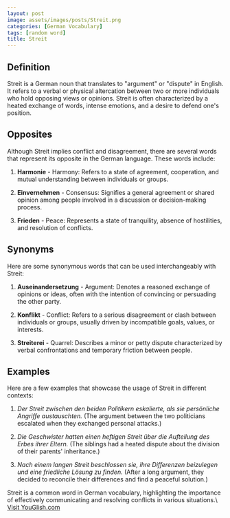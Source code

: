 ```yaml
---
layout: post
image: assets/images/posts/Streit.png
categories: [German Vocabulary]
tags: [random word]
title: Streit
---
```


## Definition

Streit is a German noun that translates to "argument" or "dispute" in English. It refers to a verbal or physical altercation between two or more individuals who hold opposing views or opinions. Streit is often characterized by a heated exchange of words, intense emotions, and a desire to defend one's position.

## Opposites

Although Streit implies conflict and disagreement, there are several words that represent its opposite in the German language. These words include:

1. **Harmonie** - Harmony: Refers to a state of agreement, cooperation, and mutual understanding between individuals or groups.

2. **Einvernehmen** - Consensus: Signifies a general agreement or shared opinion among people involved in a discussion or decision-making process.

3. **Frieden** - Peace: Represents a state of tranquility, absence of hostilities, and resolution of conflicts.

## Synonyms

Here are some synonymous words that can be used interchangeably with Streit:

1. **Auseinandersetzung** - Argument: Denotes a reasoned exchange of opinions or ideas, often with the intention of convincing or persuading the other party.

2. **Konflikt** - Conflict: Refers to a serious disagreement or clash between individuals or groups, usually driven by incompatible goals, values, or interests.

3. **Streiterei** - Quarrel: Describes a minor or petty dispute characterized by verbal confrontations and temporary friction between people.

## Examples

Here are a few examples that showcase the usage of Streit in different contexts:

1. *Der Streit zwischen den beiden Politikern eskalierte, als sie persönliche Angriffe austauschten.* (The argument between the two politicians escalated when they exchanged personal attacks.)

2. *Die Geschwister hatten einen heftigen Streit über die Aufteilung des Erbes ihrer Eltern.* (The siblings had a heated dispute about the division of their parents' inheritance.)

3. *Nach einem langen Streit beschlossen sie, ihre Differenzen beizulegen und eine friedliche Lösung zu finden.* (After a long argument, they decided to reconcile their differences and find a peaceful solution.)

Streit is a common word in German vocabulary, highlighting the importance of effectively communicating and resolving conflicts in various situations.\ <a id="yg-widget-0" class="youglish-widget" data-query="Streit" data-lang="german" data-components="8412" data-auto-start="0" data-bkg-color="theme_light" data-title="How%20to%20pronounce%20Streit%20in%20German"  rel="nofollow" href="https://youglish.com">Visit YouGlish.com</a><script async src="https://youglish.com/public/emb/widget.js" charset="utf-8"></script>
